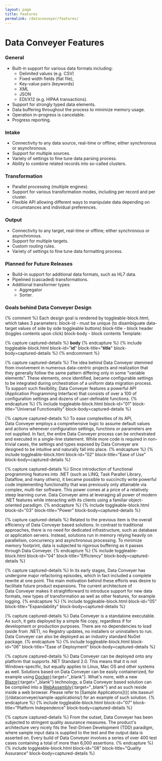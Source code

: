 ```yaml
---
layout: page
title: Features
permalink: /dataconveyer/features/
---
```


# Data&nbsp;Conveyer Features

### General

* Built-in support for various data formats including:
  * Delimited values (e.g. CSV)
  * Fixed width fields (flat file),
  * Key-value pairs (keywords)
  * XML
  * JSON
  * EDI/X12 (e.g. HIPAA transactions).
* Support for strongly typed data elements.
* Data buffering throughout the process to minimize memory usage.
* Operation in-progress is cancelable.
* Progress reporting.

### Intake

* Connectivity to any data source, real-time or offline; either synchronous or asynchronous.
* Support for multiple sources.
* Variety of settings to fine tune data parsing process.
* Ability to combine related records into so-called clusters.

### Transformation

* Parallel processing (multiple engines).
* Support for various transformation modes, including per record and per cluster.
* Flexible API allowing different ways to manipulate data depending on circumstances and individual preferences.

### Output

* Connectivity to any target, real-time or offline; either synchronous or asynchronous.
* Support for multiple targets.
* Custom routing rules.
* Variety of settings to fine tune data formatting process.

### Planned for Future Releases

* Build-in support for additional data formats, such as HL7 data.
* Pipelined (cascaded) transformations.
* Additional transformer types:
  * Aggregator
  * Sorter.

### Goals behind Data&nbsp;Conveyer Design

{% comment %}
  Each design goal is rendered by toggleable-block.html, which takes 3 parameters:
  block-id - must be unique (to disambiguate data-target values of side by side toggleable buttons)
  block-title - block header (toggles contents upon click)
  block-body - block contents
  Template:
<!-- __title__ -->
{% capture captured-details %}
__body__
{% endcapture %}
{% include toggleable-block.html block-id="__id__" block-title="__title__" block-body=captured-details %}
{% endcomment %}

<!-- Universal Functionality -->
{% capture captured-details %}
The idea behind Data&nbsp;Conveyer stemmed from involvement in numerous data-centric projects and realization that they generally follow the same pattern differing only in some “variable elements”. These elements, once identified, became configurable settings to be integrated during orchestration of a uniform data migration process. To support such flexibility, Data&nbsp;Conveyer features a powerful API (Application Programming Interface) that consists of over a 100 of configuration settings and dozens of user-definable functions.
{% endcapture %}
{% include toggleable-block.html block-id="01" block-title="Universal Functionality" block-body=captured-details %}

<!-- Ease of Use -->
{% capture captured-details %}
To ease complexities of its API, Data&nbsp;Conveyer employs a comprehensive logic to assume default values and actions whenever configuration settings, functions or parameters are not supplied. In fact, the entire Data&nbsp;Conveyer process can be orchestrated and executed in a single-line statement. While more code is required in non-trivial cases, the settings and types exposed by Data&nbsp;Conveyer are designed to be intuitive and naturally fall into place.
{% endcapture %}
{% include toggleable-block.html block-id="02" block-title="Ease of Use" block-body=captured-details %}

<!-- Power -->
{% capture captured-details %}
Since introduction of functional programming features into .NET (such as LINQ, Task Parallel Library, Dataflow, and many others), it became possible to succinctly write powerful code implementing functionality that was previously only attainable via complex, multi-tier software. This power comes at a price of a relatively steep learning curve. Data&nbsp;Conveyer aims at leveraging all power of modern .NET features while interacting with its clients using a familiar object-oriented paradigm.
{% endcapture %}
{% include toggleable-block.html block-id="03" block-title="Power" block-body=captured-details %}

<!-- Efficiency -->
{% capture captured-details %}
Related to the previous item is the overall efficiency of Data&nbsp;Conveyer based solutions. In contrast to traditional approaches, there is no need for dedicated infrastructure, such as database or application servers. Instead, solutions run in memory relying heavily on parallelism, concurrency and asynchronous processing. To minimize memory footprint, data is subjected to rigorous buffering as it passes through Data&nbsp;Conveyer.
{% endcapture %}
{% include toggleable-block.html block-id="04" block-title="Efficiency" block-body=captured-details %}

<!-- Expandability -->
{% capture captured-details %}
In its early stages, Data&nbsp;Conveyer has undergone major refactoring episodes, which in fact included a complete rewrite at one point. The main motivation behind these efforts was desire to facilitate future product expansions. The current architecture of Data&nbsp;Conveyer makes it straightforward to introduce support for new data formats, new types of transformation as well as other features, for example logging.
{% endcapture %}
{% include toggleable-block.html block-id="05" block-title="Expandability" block-body=captured-details %}

<!-- Ease of Deployment -->
{% capture captured-details %}
Data&nbsp;Conveyer is a standalone executable. As such, it gets deployed by a simple file copy, regardless if for development or production purposes. There are no dependencies to load (aside from .NET), no Registry updates, no installers or uninstallers to run. Data&nbsp;Conveyer can also be deployed as an industry standard NuGet package.
{% endcapture %}
{% include toggleable-block.html block-id="06" block-title="Ease of Deployment" block-body=captured-details %}

<!-- Platform Independence -->
{% capture captured-details %}
Data&nbsp;Conveyer can be deployed onto any platform that supports .NET Standard 2.0. This means that it is not Windows-specific, but equally applies to Linux, Mac OS and other systems as well. Solutions based on Data&nbsp;Conveyer can be easily containerized, for example using [Docker](https://www.docker.com/){:target="_blank"}. What's more, with a new [Blazor](https://dotnet.microsoft.com/apps/aspnet/web-apps/client){:target="_blank"} technology, a Data&nbsp;Conveyer based solution can be compiled into a [WebAssembly](https://webassembly.org/){:target="_blank"} and as such reside inside a web browser. Please refer to [Sample Applications]({{ site.baseurl }}/dataconveyer/sample-applications/) for an example of such solution.
{% endcapture %}
{% include toggleable-block.html block-id="07" block-title="Platform Independence" block-body=captured-details %}

<!-- Quality Assurance -->
{% capture captured-details %}
From the outset, Data&nbsp;Conveyer has been subjected to stringent quality assurance measures. The product's architecture very nicely fits the Test-Driven Development (TDD) paradigm, where sample input data is supplied to the test and the output data is asserted on. Every build of Data&nbsp;Conveyer involves a series of over 400 test cases containing a total of more than 6,000 assertions.
{% endcapture %}
{% include toggleable-block.html block-id="08" block-title="Quality Assurance" block-body=captured-details %}
